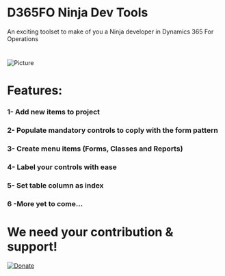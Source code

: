 # D365FO Ninja Dev Tools
An exciting toolset to make of you a Ninja developer in Dynamics 365 For Operations
#
![Picture](https://image-store.slidesharecdn.com/34929004-45eb-46ae-aac2-fc8fd55e50fa-large.png)

# Features:
### 1- Add new items to project
### 2- Populate mandatory controls to coply with the form pattern
### 3- Create menu items (Forms, Classes and Reports)
### 4- Label your controls with ease
### 5- Set table column as index
### 6 -More yet to come...
#
# We need your contribution & support!
[![Donate](https://liberapay.com/assets/widgets/donate.svg)](https://liberapay.com/HichemDax/donate)




